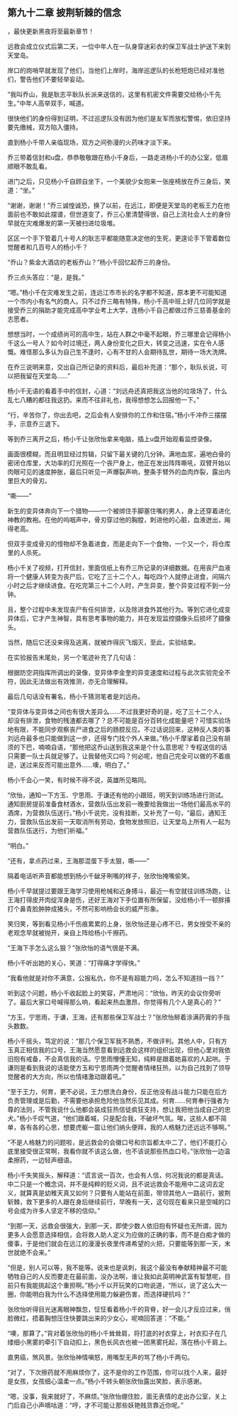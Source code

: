 ## 第九十二章 披荆斩棘的信念
，最快更新黑夜将至最新章节！

远救会成立仪式后第二天，一位中年人在一队身穿迷彩衣的保卫军战士护送下来到天堂岛。

岸口的岗哨早就发现了他们，当他们上岸时，海岸巡逻队的长枪短炮已经对准他们，警告他们不要轻举妄动。

“我叫乔山，我是耿志平耿队长派来送信的，这里有机密文件需要交给杨小千先生。”中年人高举双手，喊道。

很快他们的身份得到证明，不过巡逻队没有因为他们是友军而放松警惕，依旧坚持要先缴械，双方陷入僵持。

直到杨小千带人亲临现场，双方之间弥漫的火药味才淡下来。

乔三带着信封和u盘，恭恭敬敬跟在杨小千身后，一路走进杨小千的办公室，低眉顺眼不敢乱看。

进门之后，只见杨小千自顾自坐下，一个美貌少女抱来一张座椅放在乔三身后，笑道：“坐。”

“谢谢，谢谢！”乔三诚惶诚恐，换了以前，在远江，即便是天堂岛的老板王力在他面前也不敢如此摆谱，但世道变了，乔三心里清楚得很，自己上流社会人士的身份早就在灾难爆发的第一天被扫进垃圾堆。

区区一个手下管着几十号人的耿志平都能随意决定他的生死，更遑论手下管着数位觉醒者和几百号人的杨小千？

“乔山？紫金大酒店的老板乔山？”杨小千回忆起乔三的身份。

乔三点头答应：“是，是我。”

“嗯。”杨小千在灾难发生之前，连远江市市长的名字都不知道，原本更不可能知道一个市内小有名气的商人。只不过乔三略有特殊，杨小千高中班上好几位同学就是接受乔三的捐助才能完成高中学业考上大学，连杨小千自己都做过乔三慈善基金的志愿者。

想想当时，一个成绩尚可的高中生，站在人群之中毫不起眼，乔三哪里会记得杨小千这么一号人？如今时过境迁，两人身份变化之巨大，转变之迅速，实在令人感慨。难怪那么多认为自己生不逢时，心有不甘的人会期待乱世，期待一场大洗牌。

在乔三说明来意，交出自己所记录的资料后，最后补充道：“那个，耿队长说，可以把我留在天堂岛……”

杨小千无语的看着手中的信封，心道：“刘远舟还真把我这当他的垃圾场了，什么乱七八糟的都往我这扔。来而不往非礼也，我得想想怎么回报他一下。”

“行，辛苦你了，你出去吧，之后会有人安排你的工作和住宿。”杨小千冲乔三摆摆手，示意乔三退下。

等到乔三离开之后，杨小千让张欣怡拿来电脑，插上u盘开始观看监控录像。

画面很模糊，而且明显经过剪辑，只留下最关键的几分钟。满地血浆，遍地白骨的密闭仓库里，大功率的灯光照在一个丧尸身上，他正在发出阵阵嘶吼，双臂开始以肉眼可见的速度肿胀，最后只听见一声爆裂声响，整条手臂外的血肉炸裂，露出内里巨大的骨刃。

“嘶――”

新生的变异体奔向下一个猎物――一个被绑住手脚塞住嘴的男人，身上还穿着进化神教的教袍。在他的呜咽声中，骨刃穿过他的胸膛，刺进他的心脏，血液迸出，飚得老高。

但双手变成骨刃的怪物却不急着进食，而是走向下一个食物，一个又一个，将仓库里的人杀死。

杨小千关了视频，打开信封，里面信纸上有乔三所记录的详细数据。在用丧尸血液将一个健康人转变为丧尸后，它吃了三十二个人，每吃四个人就停止进食，间隔六小时之后才继续进食。在吃完第三十二个人时，产生异变，整个异变过程不到一分钟。

且，整个过程中未发现丧尸有任何排泄，以及除进食外其他行为。等到它进化成变异体后，它才产生神智，具有思考事物的能力，并在发现监控摄像头后损坏了摄像头。

当然，随后它还没来得及逃离，就被炸得灰飞烟灭，至此，实验结束。

在实验报告末尾处，另一个笔迹补充了几句话：

根据防空洞指挥所调出的录像，变异体李金奎的异变速度和过程与此次实验完全不符，因此无法做出有效推测，亦无合理解释。

最后几句话没有署名，杨小千猜测笔者是刘远舟。

“变异体与变异体之间也有很大差异么……不过我更好奇的是，吃了三十二个人，却没有排泄，食物的残渣都去哪了？总不可能是百分百转化成能量吧？可惜实验场地有限，不能同步观察丧尸进食之后的肠腔反应。不过话说回来，这种反人类的事刘远舟最多也只能做到这一步，还得专门找个外人来做。”杨小千摩挲着自己没有胡须的下巴，喃喃自语，“那他把这乔山送到我这来是个什么意思呢？专程送信的话只需要一队士兵就足够了。让我替他灭口吗？何必呢，他自己完全可以做的不着痕迹，送过来反而可能出意外……噢，明白了。”

杨小千会心一笑，有时候不得不说，英雄所见略同。

“欣怡，通知一下方玉、宁思雨、于谦还有他的小跟班，明天到训练场进行测试。通知厨房提前准备食材酒水，营救队伍出发前一晚要给我做出一场他们最高水平的酒席，为营救队伍送行。”杨小千说完，没有挂断，又补充了一句，“最后，通知王力，营救队伍出发前一天取消所有劳动，食物发放照旧，让天堂岛上所有人一起为营救队伍送行，为他们祈福。”

“明白。”

“还有，拿点药过来，王海那混蛋下手太狠，嘶――”

隔着电话听声音都能想到杨小千龇牙咧嘴的样子，张欣怡掩嘴偷笑。

杨小千早就提过要跟王海学习使用枪械和近身搏斗，最近一有空就往训练场跑，让王海打得皮开肉绽浑身是伤，还好王海对下手位置有所保留，没给杨小千一顿胖揍打个鼻青脸肿肿成猪头，不然可影响杨会长的威严形象。

笑归笑，等到看见杨小千伤痕累累的上身，张欣怡还是心疼不已，男女授受不亲的老观念早就被抛开，亲自上阵给杨小千擦药。

“王海下手怎么这么狠？”张欣怡的语气很是不满。

杨小千听出她的关心，笑道：“打得痛才学得快。”

“我看他就是对你不满意，公报私仇，你不是有超能力吗，怎么不知道挡一挡？”

听到这个问题，杨小千收起脸上的笑容，严肃地问：“欣怡，昨天的会议你旁听了。最后大家口号喊得那么响，看起来热血激昂，你觉得有几个人是真心的？”

“方玉，宁思雨，于谦，王海，还有那些保卫军战士？”张欣怡掰着涂满药膏的手指头数数。

杨小千摇头，笃定的说：“那几个保卫军我不熟悉，不做评判。其他人中，只有方玉真正相信我的口号，王海当然愿意看到远救会这样的组织出现，但他心里对我依旧抱有戒备，不会真信我的话。宁思雨懵懂无知，纯粹是跟着她喜欢的人起哄。于谦则是看到我说的话能使方玉和宁思雨两个觉醒者情绪狂热，以为自己找到了领导觉醒者的大方向，所以也情绪激动跟着吼。”

“至于王力，何育，更不必说，王力想洗白身份，反正他没有战斗能力只能在后方负责管理或是后勤，不需要他承担危险他当然乐见其成。何育……何育奉行强者为尊的法则，不管我说什么他都会装成狂热信徒疯狂支持，想让我把他当成自己的忠犬。”杨小千叹气道，“他们跟着喊，只是配合我，不破坏气氛。唉，这些人都不简单，各有各的心思，想要虎躯一震让他们纳头便拜，我的人格魅力还远远不够啊。”

“不是人格魅力的问题啦，是远救会的会徽口号和宗旨都太中二了，他们不能打心底里接受很正常啊，我看你就不该这么做，也不该说那些热血口号。”张欣怡一边温柔擦药，一边轻声细语。

杨小千失笑摇头，解释道：“谎言说一百次，也会有人信，何况我说的都是真话。中二只是一个概念词，并不是纯粹的贬义词，且不说远救会不能用中二这词去定义，就算真是幼稚天真又如何？只要有人能站在前面，带领其他人一路前行，披荆斩棘，救下更多的人跟在身后继续前行，早晚有一天，这句现在看来只是空喊的口号会成为许多人坚定不移的信仰。”

“到那一天，远救会很强大，到那一天，即使少数人依旧抱有怀疑也无所谓，因为更多人会愿意选择相信，会将救人助人定义为应做的正确的事，而不是白痴才做的傻事，于是他们就会在远江的漫漫长夜里传递希望的火把，只要能等到那一天，末世就绝不会来。”

“但是，别人可以等，我不能等。说来也是讽刺，我这个最没有奉献精神最不可能牺牲自己的人反而要走在最前面，没办法啊，谁让我如此英明神武富有智慧呢，目前只有我能挑起这个重担啊。”杨小千以开玩笑的口吻说道，“所以，说了这么大一圈，你能明白我为什么不选择使用能力躲避伤害，而选择硬抗吗？”

张欣怡听得目光迷离眼神飘忽，怔怔看着杨小千的背脊，好一会儿才反应过来，俏脸微红，捂着胸想压住快要跳出来的少女心，呢喃回答道：“不能。”

“噢，那算了。”背对着张欣怡的杨小千耸耸肩，将打底的衬衣穿上，衬衣扣子在几缕细小黑雾的牵引下自动扣上，黑色长风衣也被一团黑雾托起，落在杨小千肩上。

直男癌，煞风景。张欣怡神情嗔怒，用嘴型无声的骂了杨小千两句。

“对了，下次擦药就不用麻烦你了，这不是你的工作范围，你可以找个人来，最好是女孩，女孩细心温柔一点。”杨小千转头朝张欣怡露出笑脸，表示感谢。

“嗯，没事，我来就好了，不麻烦。”张欣怡绷住脸，面无表情的走出办公室，关上门后自己小声嘀咕道：“哼，才不可能让那些妖艳贱货靠近你呢。”

